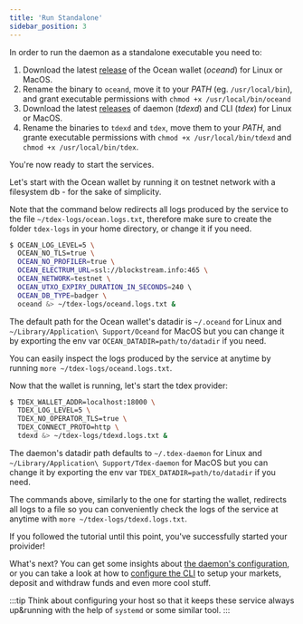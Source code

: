 ```yaml
---
title: 'Run Standalone'
sidebar_position: 3
---
```


In order to run the daemon as a standalone executable you need to:

1. Download the latest [release](https://github.com/vulpemventures/ocean/releases) of the Ocean wallet (_oceand_) for Linux or MacOS.
2. Rename the binary to `oceand`, move it to your _PATH_ (eg. `/usr/local/bin`), and grant executable permissions with `chmod +x /usr/local/bin/oceand` 
3. Download the latest [releases](https://github.com/tdex-network/tdex-daemon/releases) of daemon (_tdexd_) and CLI (_tdex_) for Linux or MacOS.
4. Rename the binaries to `tdexd` and `tdex`, move them to your _PATH_, and grante executable permissions with `chmod +x /usr/local/bin/tdexd` and `chmod +x /usr/local/bin/tdex`.

You're now ready to start the services.

Let's start with the Ocean wallet by running it on testnet network with a filesystem db - for the sake of simplicity.

Note that the command below redirects all logs produced by the service to the file `~/tdex-logs/ocean.logs.txt`, therefore make sure to create the folder `tdex-logs` in your home directory, or change it if you need.

```bash
$ OCEAN_LOG_LEVEL=5 \
  OCEAN_NO_TLS=true \ 
  OCEAN_NO_PROFILER=true \
  OCEAN_ELECTRUM_URL=ssl://blockstream.info:465 \
  OCEAN_NETWORK=testnet \
  OCEAN_UTXO_EXPIRY_DURATION_IN_SECONDS=240 \ 
  OCEAN_DB_TYPE=badger \
  oceand &> ~/tdex-logs/oceand.logs.txt &
```

The default path for the Ocean wallet's datadir is `~/.oceand` for Linux and `~/Library/Application\ Support/Oceand` for MacOS but you can change it by exporting the env var `OCEAN_DATADIR=path/to/datadir` if you need.

You can easily inspect the logs produced by the service at anytime by running `more ~/tdex-logs/oceand.logs.txt`.

Now that the wallet is running, let's start the tdex provider:

```bash
$ TDEX_WALLET_ADDR=localhost:18000 \
  TDEX_LOG_LEVEL=5 \
  TDEX_NO_OPERATOR_TLS=true \
  TDEX_CONNECT_PROTO=http \
  tdexd &> ~/tdex-logs/tdexd.logs.txt &
```

The daemon's datadir path defaults to `~/.tdex-daemon` for Linux and `~/Library/Application\ Support/Tdex-daemon` for MacOS but you can change it by exporting the env var `TDEX_DATADIR=path/to/datadir` if you need.

The commands above, similarly to the one for starting the wallet, redirects all logs to a file so you can conveniently check the logs of the service at anytime with `more ~/tdex-logs/tdexd.logs.txt`.

If you followed the tutorial until this point, you've successfully started your proivider!

What's next? You can get some insights about [the daemon's configuration](configure_daemon.md), or you can take a look at how to [configure the CLI](configure_cli.md) to setup your markets, deposit and withdraw funds and even more cool stuff.

:::tip
Think about configuring your host so that it keeps these service always up&running with the help of `systemd` or some similar tool.
:::
